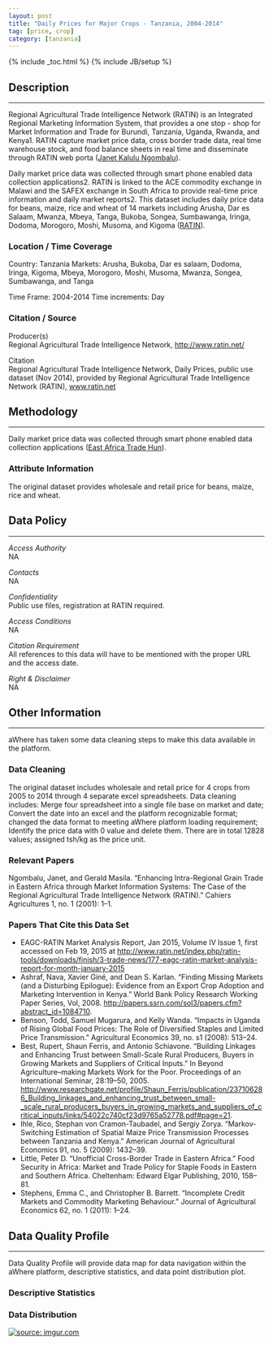 ```yaml
---
layout: post
title: "Daily Prices for Major Crops - Tanzania, 2004-2014"
tag: [price, crop]
category: [tanzania]
---
```


{% include _toc.html %}
{% include JB/setup %}

## Description
----
Regional Agricultural Trade Intelligence Network (RATIN) is an Integrated Regional Marketing Information System, that provides a one stop - shop for Market Information and Trade for Burundi, Tanzania, Uganda, Rwanda, and Kenya1. RATIN capture market price data, cross border trade data, real time warehouse stock, and food balance sheets in real time and disseminate through RATIN web porta ([Janet Kalulu Ngombalu](3)). 

Daily market price data was collected through smart phone enabled data collection applications2. RATIN is linked to the ACE commodity exchange in Malawi and the SAFEX exchange in South Africa to provide real-time price information and daily market reports2. This dataset includes daily price data for beans, maize, rice and wheat of 14 markets including Arusha, Dar es Salaam, Mwanza, Mbeya, Tanga, Bukoba, Songea, Sumbawanga, Iringa, Dodoma, Morogoro, Moshi, Musoma, and Kigoma ([RATIN](1)).   

### Location / Time Coverage
Country: Tanzania
Markets: Arusha, Bukoba, Dar es salaam, Dodoma, Iringa, Kigoma, Mbeya, Morogoro, Moshi, Musoma, Mwanza, Songea, Sumbawanga, and Tanga 
  
Time Frame: 2004-2014
Time increments: Day 

### Citation / Source
Producer(s)   
Regional Agricultural Trade Intelligence Network, http://www.ratin.net/

Citation  
Regional Agricultural Trade Intelligence Network, Daily Prices, public use dataset (Nov 2014), provided by Regional Agricultural Trade Intelligence Network (RATIN), www.ratin.net

## Methodology
----
Daily market price data was collected through smart phone enabled data collection applications ([East Africa Trade Hun](2)).   

### Attribute Information
The original dataset provides wholesale and retail price for beans, maize, rice and wheat. 

## Data Policy
----
*Access Authority*  
NA

*Contacts*  
NA  

*Confidentiality*  
Public use files, registration at RATIN required.

*Access Conditions*  
NA 

*Citation Requirement*  
All references to this data will have to be mentioned with the proper URL and the access date.

*Right & Disclaimer*  
NA  

## Other Information
----
aWhere has taken some data cleaning steps to make this data available in the platform. 

### Data Cleaning

The original dataset includes wholesale and retail price for 4 crops from 2005 to 2014 through 4 separate excel spreadsheets. Data cleaning includes: Merge four spreadsheet into a single file base on market and date; Convert the date into an excel and the platform recognizable format; changed the data format to meeting aWhere platform loading requirement; Identify the price data with 0 value and delete them. There are in total 12828 values; assigned tsh/kg as the price unit. 

### Relevant Papers

Ngombalu, Janet, and Gerald Masila. “Enhancing Intra-Regional Grain Trade in Eastern Africa through Market Information Systems: The Case of the Regional Agricultural Trade Intelligence Network (RATIN).” Cahiers Agricultures 1, no. 1 (2001): 1–1.

### Papers That Cite this Data Set

- EAGC-RATIN Market Analysis Report, Jan 2015, Volume IV Issue 1, first accessed on Feb 19, 2015 at http://www.ratin.net/index.php/ratin-tools/downloads/finish/3-trade-news/177-eagc-ratin-market-analysis-report-for-month-january-2015
- Ashraf, Nava, Xavier Giné, and Dean S. Karlan. “Finding Missing Markets (and a Disturbing Epilogue): Evidence from an Export Crop Adoption and Marketing Intervention in Kenya.” World Bank Policy Research Working Paper Series, Vol, 2008. http://papers.ssrn.com/sol3/papers.cfm?abstract_id=1084710.
- Benson, Todd, Samuel Mugarura, and Kelly Wanda. “Impacts in Uganda of Rising Global Food Prices: The Role of Diversified Staples and Limited Price Transmission.” Agricultural Economics 39, no. s1 (2008): 513–24.
- Best, Rupert, Shaun Ferris, and Antonio Schiavone. “Building Linkages and Enhancing Trust between Small-Scale Rural Producers, Buyers in Growing Markets and Suppliers of Critical Inputs.” In Beyond Agriculture–making Markets Work for the Poor. Proceedings of an International Seminar, 28:19–50, 2005. http://www.researchgate.net/profile/Shaun_Ferris/publication/237106286_Building_linkages_and_enhancing_trust_between_small-_scale_rural_producers_buyers_in_growing_markets_and_suppliers_of_critical_inputs/links/54022c740cf23d9765a52778.pdf#page=21.
- Ihle, Rico, Stephan von Cramon-Taubadel, and Sergiy Zorya. “Markov-Switching Estimation of Spatial Maize Price Transmission Processes between Tanzania and Kenya.” American Journal of Agricultural Economics 91, no. 5 (2009): 1432–39.
- Little, Peter D. “Unofficial Cross-Border Trade in Eastern Africa.” Food Security in Africa: Market and Trade Policy for Staple Foods in Eastern and Southern Africa. Cheltenham: Edward Elgar Publishing, 2010, 158–81.
- Stephens, Emma C., and Christopher B. Barrett. “Incomplete Credit Markets and Commodity Marketing Behaviour.” Journal of Agricultural Economics 62, no. 1 (2011): 1–24.


## Data Quality Profile
----
Data Quality Profile will provide data map for data navigation within the aWhere platform, descriptive statistics, and data point distribution plot. 

### Descriptive Statistics

<script src="https://gist.github.com/yizhexu/704331a2ba2ce6dae1b2.js"></script>

### Data Distribution

<a href="http://imgur.com/KqufNPf"><img src="http://i.imgur.com/KqufNPf.jpg" title="source: imgur.com" /></a>


[1]: http://www.ratin.net/index.php/tanzania "RATIN Price Tanzania"
[2]: http://www.competeafrica.org/Files/20121105_RATIN_Final.pdf "East Africa Trade Hub, 2012, Regional Agriculture Trade Intelligence Network"
[3]: http://www.eagc.org/acpaf_esa/ATPAF%20-ESA%20_Janet.pdf "Janet Kalulu Ngombalu, Regional Agricultural Trade Intelligence Network – RATIN"